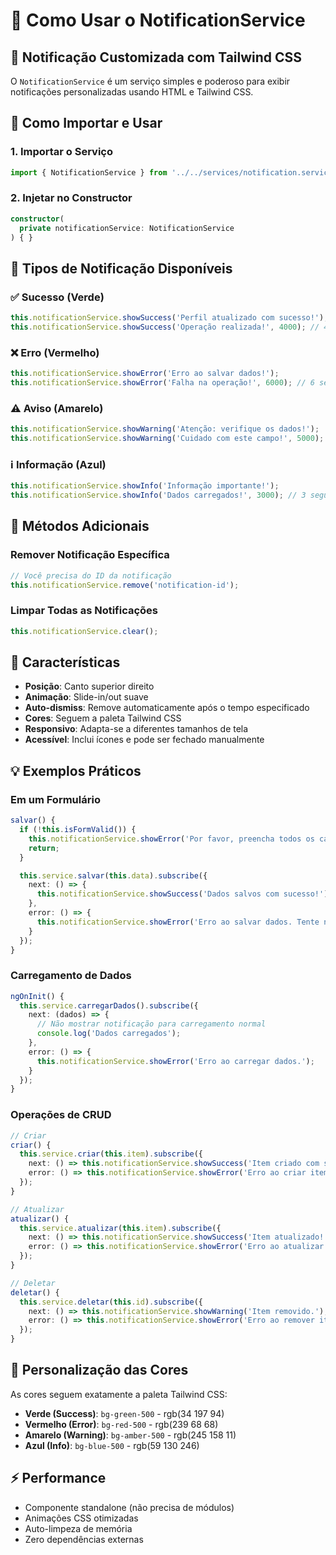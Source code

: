 # 🔔 Como Usar o NotificationService

## 📱 Notificação Customizada com Tailwind CSS

O `NotificationService` é um serviço simples e poderoso para exibir notificações personalizadas usando HTML e Tailwind CSS.

## 🚀 Como Importar e Usar

### 1. Importar o Serviço

```typescript
import { NotificationService } from '../../services/notification.service';
```

### 2. Injetar no Constructor

```typescript
constructor(
  private notificationService: NotificationService
) { }
```

## 🎨 Tipos de Notificação Disponíveis

### ✅ **Sucesso (Verde)**
```typescript
this.notificationService.showSuccess('Perfil atualizado com sucesso!');
this.notificationService.showSuccess('Operação realizada!', 4000); // 4 segundos
```

### ❌ **Erro (Vermelho)**
```typescript
this.notificationService.showError('Erro ao salvar dados!');
this.notificationService.showError('Falha na operação!', 6000); // 6 segundos
```

### ⚠️ **Aviso (Amarelo)**
```typescript
this.notificationService.showWarning('Atenção: verifique os dados!');
this.notificationService.showWarning('Cuidado com este campo!', 5000); // 5 segundos
```

### ℹ️ **Informação (Azul)**
```typescript
this.notificationService.showInfo('Informação importante!');
this.notificationService.showInfo('Dados carregados!', 3000); // 3 segundos
```

## 🔧 Métodos Adicionais

### Remover Notificação Específica
```typescript
// Você precisa do ID da notificação
this.notificationService.remove('notification-id');
```

### Limpar Todas as Notificações
```typescript
this.notificationService.clear();
```

## 🎯 Características

- **Posição**: Canto superior direito
- **Animação**: Slide-in/out suave
- **Auto-dismiss**: Remove automaticamente após o tempo especificado
- **Cores**: Seguem a paleta Tailwind CSS
- **Responsivo**: Adapta-se a diferentes tamanhos de tela
- **Acessível**: Inclui ícones e pode ser fechado manualmente

## 💡 Exemplos Práticos

### Em um Formulário
```typescript
salvar() {
  if (!this.isFormValid()) {
    this.notificationService.showError('Por favor, preencha todos os campos corretamente.');
    return;
  }

  this.service.salvar(this.data).subscribe({
    next: () => {
      this.notificationService.showSuccess('Dados salvos com sucesso!');
    },
    error: () => {
      this.notificationService.showError('Erro ao salvar dados. Tente novamente.');
    }
  });
}
```

### Carregamento de Dados
```typescript
ngOnInit() {
  this.service.carregarDados().subscribe({
    next: (dados) => {
      // Não mostrar notificação para carregamento normal
      console.log('Dados carregados');
    },
    error: () => {
      this.notificationService.showError('Erro ao carregar dados.');
    }
  });
}
```

### Operações de CRUD
```typescript
// Criar
criar() {
  this.service.criar(this.item).subscribe({
    next: () => this.notificationService.showSuccess('Item criado com sucesso!'),
    error: () => this.notificationService.showError('Erro ao criar item.')
  });
}

// Atualizar
atualizar() {
  this.service.atualizar(this.item).subscribe({
    next: () => this.notificationService.showSuccess('Item atualizado!'),
    error: () => this.notificationService.showError('Erro ao atualizar.')
  });
}

// Deletar
deletar() {
  this.service.deletar(this.id).subscribe({
    next: () => this.notificationService.showWarning('Item removido.'),
    error: () => this.notificationService.showError('Erro ao remover item.')
  });
}
```

## 🎨 Personalização das Cores

As cores seguem exatamente a paleta Tailwind CSS:

- **Verde (Success)**: `bg-green-500` - rgb(34 197 94)
- **Vermelho (Error)**: `bg-red-500` - rgb(239 68 68)
- **Amarelo (Warning)**: `bg-amber-500` - rgb(245 158 11)
- **Azul (Info)**: `bg-blue-500` - rgb(59 130 246)

## ⚡ Performance

- Componente standalone (não precisa de módulos)
- Animações CSS otimizadas
- Auto-limpeza de memória
- Zero dependências externas
